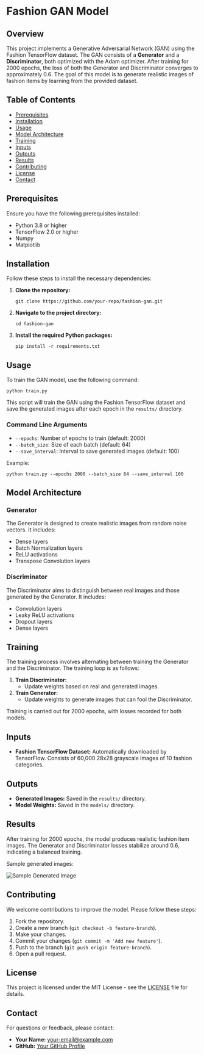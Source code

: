 <h1>Fashion GAN Model</h1>

<h2>Overview</h2>
<p>This project implements a Generative Adversarial Network (GAN) using the Fashion TensorFlow dataset. The GAN consists of a <strong>Generator</strong> and a <strong>Discriminator</strong>, both optimized with the Adam optimizer. After training for 2000 epochs, the loss of both the Generator and Discriminator converges to approximately 0.6. The goal of this model is to generate realistic images of fashion items by learning from the provided dataset.</p>

<h2>Table of Contents</h2>
    <ul>
        <li><a href="#prerequisites">Prerequisites</a></li>
        <li><a href="#installation">Installation</a></li>
        <li><a href="#usage">Usage</a></li>
        <li><a href="#model-architecture">Model Architecture</a></li>
        <li><a href="#training">Training</a></li>
        <li><a href="#inputs">Inputs</a></li>
        <li><a href="#outputs">Outputs</a></li>
        <li><a href="#results">Results</a></li>
        <li><a href="#contributing">Contributing</a></li>
        <li><a href="#license">License</a></li>
        <li><a href="#contact">Contact</a></li>
    </ul>

  <h2 id="prerequisites">Prerequisites</h2>
    <p>Ensure you have the following prerequisites installed:</p>
    <ul>
        <li>Python 3.8 or higher</li>
        <li>TensorFlow 2.0 or higher</li>
        <li>Numpy</li>
        <li>Matplotlib</li>
    </ul>

  <h2 id="installation">Installation</h2>
    <p>Follow these steps to install the necessary dependencies:</p>
    <ol>
        <li><strong>Clone the repository:</strong>
            <pre><code>git clone https://github.com/your-repo/fashion-gan.git</code></pre>
        </li>
        <li><strong>Navigate to the project directory:</strong>
            <pre><code>cd fashion-gan</code></pre>
        </li>
        <li><strong>Install the required Python packages:</strong>
            <pre><code>pip install -r requirements.txt</code></pre>
        </li>
    </ol>

  <h2 id="usage">Usage</h2>
    <p>To train the GAN model, use the following command:</p>
    <pre><code>python train.py</code></pre>
    <p>This script will train the GAN using the Fashion TensorFlow dataset and save the generated images after each epoch in the <code>results/</code> directory.</p>

  <h3>Command Line Arguments</h3>
    <ul>
        <li><code>--epochs</code>: Number of epochs to train (default: 2000)</li>
        <li><code>--batch_size</code>: Size of each batch (default: 64)</li>
        <li><code>--save_interval</code>: Interval to save generated images (default: 100)</li>
    </ul>

  <p>Example:</p>
    <pre><code>python train.py --epochs 2000 --batch_size 64 --save_interval 100</code></pre>

  <h2 id="model-architecture">Model Architecture</h2>
    <h3>Generator</h3>
    <p>The Generator is designed to create realistic images from random noise vectors. It includes:</p>
    <ul>
        <li>Dense layers</li>
        <li>Batch Normalization layers</li>
        <li>ReLU activations</li>
        <li>Transpose Convolution layers</li>
    </ul>

  <h3>Discriminator</h3>
    <p>The Discriminator aims to distinguish between real images and those generated by the Generator. It includes:</p>
    <ul>
        <li>Convolution layers</li>
        <li>Leaky ReLU activations</li>
        <li>Dropout layers</li>
        <li>Dense layers</li>
    </ul>

  <h2 id="training">Training</h2>
    <p>The training process involves alternating between training the Generator and the Discriminator. The training loop is as follows:</p>
    <ol>
        <li><strong>Train Discriminator:</strong>
            <ul>
                <li>Update weights based on real and generated images.</li>
            </ul>
        </li>
        <li><strong>Train Generator:</strong>
            <ul>
                <li>Update weights to generate images that can fool the Discriminator.</li>
            </ul>
        </li>
    </ol>
    <p>Training is carried out for 2000 epochs, with losses recorded for both models.</p>

  <h2 id="inputs">Inputs</h2>
    <ul>
        <li><strong>Fashion TensorFlow Dataset:</strong> Automatically downloaded by TensorFlow. Consists of 60,000 28x28 grayscale images of 10 fashion categories.</li>
    </ul>

  <h2 id="outputs">Outputs</h2>
    <ul>
        <li><strong>Generated Images:</strong> Saved in the <code>results/</code> directory.</li>
        <li><strong>Model Weights:</strong> Saved in the <code>models/</code> directory.</li>
    </ul>

  <h2 id="results">Results</h2>
    <p>After training for 2000 epochs, the model produces realistic fashion item images. The Generator and Discriminator losses stabilize around 0.6, indicating a balanced training.</p>
    <p>Sample generated images:</p>
    <p><img src="results/sample.png" alt="Sample Generated Image"></p>

  <h2 id="contributing">Contributing</h2>
    <p>We welcome contributions to improve the model. Please follow these steps:</p>
    <ol>
        <li>Fork the repository.</li>
        <li>Create a new branch (<code>git checkout -b feature-branch</code>).</li>
        <li>Make your changes.</li>
        <li>Commit your changes (<code>git commit -m 'Add new feature'</code>).</li>
        <li>Push to the branch (<code>git push origin feature-branch</code>).</li>
        <li>Open a pull request.</li>
    </ol>

  <h2 id="license">License</h2>
    <p>This project is licensed under the MIT License - see the <a href="LICENSE">LICENSE</a> file for details.</p>

  <h2 id="contact">Contact</h2>
    <p>For questions or feedback, please contact:</p>
    <ul>
        <li><strong>Your Name:</strong> <a href="mailto:your-email@example.com">your-email@example.com</a></li>
        <li><strong>GitHub:</strong> <a href="https://github.com/your-profile">Your GitHub Profile</a></li>
    </ul>
